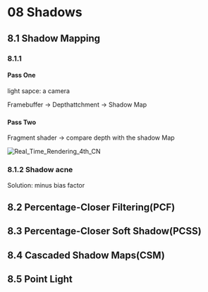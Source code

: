 # 08 Shadows

## 8.1 Shadow Mapping
### 8.1.1 
#### Pass One
light sapce: a camera

Framebuffer → Depthattchment → Shadow Map

### 
#### Pass Two
Fragment shader → compare depth with the shadow Map

![Real_Time_Rendering_4th_CN](https://github.com/user-attachments/assets/88eb39af-c936-4aac-af7a-b06a4a90f2a4)


### 8.1.2 Shadow acne
Solution: minus bias factor 

## 8.2 Percentage-Closer Filtering(PCF)

## 8.3 Percentage-Closer Soft Shadow(PCSS)

## 8.4 Cascaded Shadow Maps(CSM)

## 8.5 Point Light
